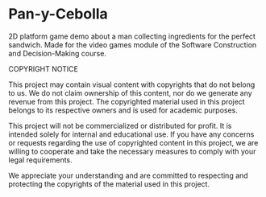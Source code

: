 # Pan-y-Cebolla 
2D platform game demo about a man collecting ingredients for the perfect sandwich.
Made for the video games module of the Software Construction and Decision-Making course.

COPYRIGHT NOTICE

This project may contain visual content with copyrights that do not belong to us. We do not claim ownership of this content, nor do we generate any revenue from this project. 
The copyrighted material used in this project belongs to its respective owners and is used for academic purposes.

This project will not be commercialized or distributed for profit. It is intended solely for internal and educational use. If you have any concerns or requests regarding the use of copyrighted content in this project, 
we are willing to cooperate and take the necessary measures to comply with your legal requirements.

We appreciate your understanding and are committed to respecting and protecting the copyrights of the material used in this project.
